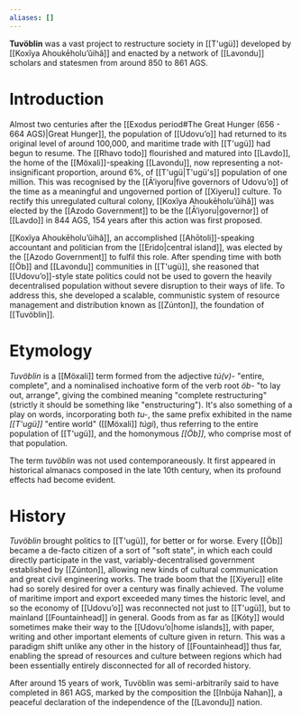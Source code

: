```yaml
---
aliases: []
---
```

**Tuvöblin** was a vast project to restructure society in [[T'ugü]] developed by [[Koxĭya Ahoukēholuʼŭihă]] and enacted by a network of [[Lavondu]] scholars and statesmen from around 850 to 861 AGS.
# Introduction
Almost two centuries after the [[Exodus period#The Great Hunger (656 - 664 AGS)|Great Hunger]], the population of [[Udovuʼo]] had returned to its original level of around 100,000, and maritime trade with [[T'ugü]] had begun to resume. The [[Rhavo todo]] flourished and matured into [[Lavdo]], the home of the [[Möxali]]-speaking [[Lavondu]], now representing a not-insignificant proportion, around 6%, of [[T'ugü|T'ugü's]] population of one million. This was recognised by the [[Āʼiyoru|five governors of Udovuʼo]] of the time as a meaningful and ungoverned portion of [[Xiyeru]] culture. To rectify this unregulated cultural colony, [[Koxĭya Ahoukēholuʼŭihă]] was elected by the [[Azodo Government]] to be the [[Āʼiyoru|governor]] of [[Lavdo]] in 844 AGS, 154 years after this action was first proposed.

[[Koxĭya Ahoukēholuʼŭihă]], an accomplished [[Ahōtoli]]-speaking accountant and politician from the [[Erido|central island]], was elected by the [[Azodo Government]] to fulfil this role. After spending time with both [[Öb]] and [[Lavondu]] communities in [[T'ugü]], she reasoned that [[Udovuʼo]]-style state politics could not be used to govern the heavily decentralised population without severe disruption to their ways of life. To address this, she developed a scalable, communistic system of resource management and distribution known as [[Zúnton]], the foundation of [[Tuvöblin]].
# Etymology
*Tuvöblin* is a [[Möxali]] term formed from the adjective *tú(v)-* "entire, complete", and a nominalised inchoative form of the verb root *öb-* "to lay out, arrange", giving the combined meaning "complete restructuring" (strictly it should be something like "enstructuring"). It's also something of a play on words, incorporating both *tu-*, the same prefix exhibited in the name *[[T'ugü]]* "entire world" ([[Möxali]] *túgi*), thus referring to the entire population of [[T'ugü]], and the homonymous *[[Öb]]*, who comprise most of that population.

The term *tuvöblin* was not used contemporaneously. It first appeared in historical almanacs composed in the late 10th century, when its profound effects had become evident.
# History
*Tuvöblin* brought politics to [[T'ugü]], for better or for worse. Every [[Öb]] became a de-facto citizen of a sort of "soft state", in which each could directly participate in the vast, variably-decentralised government established by [[Zúnton]], allowing new kinds of cultural communication and great civil engineering works. The trade boom that the [[Xiyeru]] elite had so sorely desired for over a century was finally achieved. The volume of maritime import and export exceeded many times the historic level, and so the economy of [[Udovuʼo]] was reconnected not just to [[T'ugü]], but to mainland [[Fountainhead]] in general. Goods from as far as [[Kóty]] would sometimes make their way to the [[Udovuʼo|home islands]], with paper, writing and other important elements of culture given in return. This was a paradigm shift unlike any other in the history of [[Fountainhead]] thus far, enabling the spread of resources and culture between regions which had been essentially entirely disconnected for all of recorded history.

After around 15 years of work, Tuvöblin was semi-arbitrarily said to have completed in 861 AGS, marked by the composition the [[Inbúja Nahan]], a peaceful declaration of the independence of the [[Lavondu]] nation.